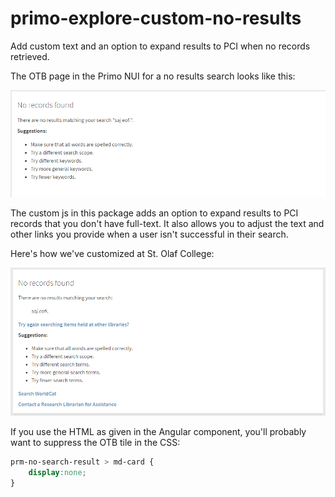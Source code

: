 # primo-explore-custom-no-results
Add custom text and an option to expand results to PCI when no records retrieved.

The OTB page in the Primo NUI for a no results search looks like this:

![No results OTB](no_results_otb.png?raw=true "No results OTB")

The custom js in this package adds an option to expand results to PCI records that you don't have full-text.  It also allows you to adjust the text and other links you provide when a user isn't successful in their search.

Here's how we've customized at St. Olaf College:

![No results customized](no_results_custom.png?raw=true "No results customized")

If you use the HTML as given in the Angular component, you'll probably want to suppress the OTB tile in the CSS:

```css
prm-no-search-result > md-card {
    display:none;
}
```
